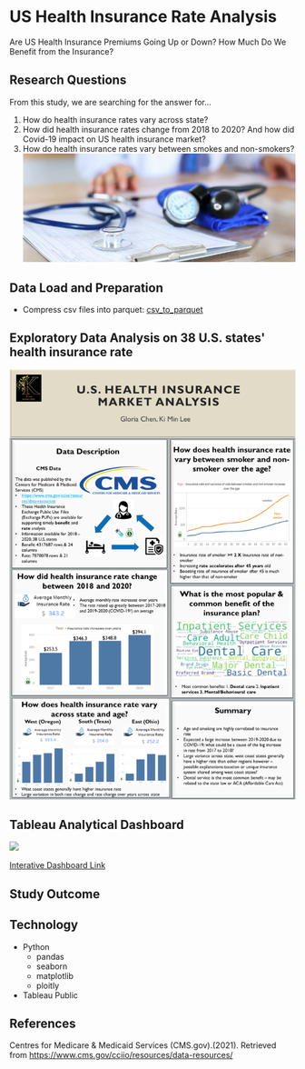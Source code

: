 # US Health Insurance Rate Analysis
Are US Health Insurance Premiums Going Up or Down? How Much Do We Benefit from the Insurance?

## Research Questions
From this study, we are searching for the answer for...
1. How do health insurance rates vary across state?
2. How did health insurance rates change from 2018 to 2020? And how did Covid-19 impact on US health insurance market?
3. How do health insurance rates vary between smokes and non-smokers?
![Image](Slide2.jpg)

## Data Load and Preparation
* Compress csv files into parquet: [csv_to_parquet]()
##  Exploratory Data Analysis on 38 U.S. states' health insurance rate
![Image](Slide1.PNG)



## Tableau Analytical Dashboard
<div class='tableauPlaceholder' id='viz1612077613511' style='position: relative'><noscript><a href='#'><img alt=' ' src='https:&#47;&#47;public.tableau.com&#47;static&#47;images&#47;He&#47;Health_Rate_Dashboard_Complete&#47;Dashboard1&#47;1_rss.png' style='border: none' /></a></noscript><object class='tableauViz'  style='display:none;'><param name='host_url' value='https%3A%2F%2Fpublic.tableau.com%2F' /> <param name='embed_code_version' value='3' /> <param name='site_root' value='' /><param name='name' value='Health_Rate_Dashboard_Complete&#47;Dashboard1' /><param name='tabs' value='no' /><param name='toolbar' value='yes' /><param name='static_image' value='https:&#47;&#47;public.tableau.com&#47;static&#47;images&#47;He&#47;Health_Rate_Dashboard_Complete&#47;Dashboard1&#47;1.png' /> <param name='animate_transition' value='yes' /><param name='display_static_image' value='yes' /><param name='display_spinner' value='yes' /><param name='display_overlay' value='yes' /><param name='display_count' value='yes' /><param name='language' value='en' /><param name='filter' value='publish=yes' /></object></div>                

[Interative Dashboard Link](https://public.tableau.com/views/Health_Rate_Dashboard_Complete/Dashboard1?:language=en&:display_count=y&publish=yes&:origin=viz_share_link)


## Study Outcome

## Technology
* Python
  * pandas
  * seaborn
  * matplotlib
  * ploitly
* Tableau Public

## References
Centres for Medicare & Medicaid Services (CMS.gov).(2021). Retrieved from https://www.cms.gov/cciio/resources/data-resources/
